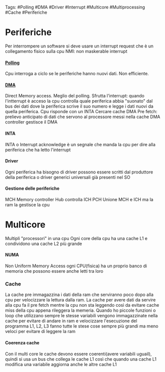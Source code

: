 Tags: #Polling #DMA #Driver #Interrupt #Multicore #Multiprocessing #Cache #Periferiche

# Periferiche
Per interrompere un software si deve usare un interrupt request che è un collegamento fisico sulla cpu
NMI: non maskerable interrupt
#### [Polling](https://it.wikipedia.org/wiki/Polling_(informatica))
Cpu interroga a ciclo se le periferiche hanno nuovi dati. Non efficiente. 
#### [DMA](https://it.wikipedia.org/wiki/Direct_Memory_Access)
Direct Memory access. Meglio del polling. Sfrutta l'interrupt: quando l'intterrupt è acceso la cpu controlla quale periferica abbia "suonato" dal bus dei dati dove la periferica scrive il suo numero e legge i dati nuovi da quella periferica. Cpu risponde con un INTA
	Cercare cache DMA
	Pre fetch: prelievo anticipato di dati che servono al processore messi nella cache
	DMA controller gestisce il DMA
#### INTA
INTA o Interrupt acknowledge è un segnale che manda la cpu per dire alla periferica che ha letto l'interrupt
#### Driver
Ogni periferica ha bisogno di driver possono essere scritti dal produttore della periferica o driver generici universali già presenti nel SO

#### Gestione delle periferiche
MCH
Memory controller Hub controlla 
ICH
PCH
Unione MCH e ICH ma la ram la gestisce la cpu
# Multicore
Multipli "processori" in una cpu
Ogni core della cpu ha una cache L1 e condividono una cache L2 più grande
#### NUMA
Non Uniform Memory Access ogni CPU(fisica) ha un proprio banco di memoria che possono essere anche letti tra loro
### Cache
La cache pre immagazzina i dati della ram che serviranno poco dopo alla cpu per velocizzare la lettura dalla ram. La cache per avere dati da servire alla cpu fa il pre fetch mentre la cpu non sta leggendo così da evitare cache miss della cpu appena rileggera la memeria. Quando ho piccole funzioni o loop che utilizzano sempre le stesse variabili vengono immagazzinate nella cache per evitare di andare in ram e velocizzare l'esecuzione del programma
	L1, L2, L3 fanno tutte le stese cose sempre più grandi ma meno veloci per evitare di leggere la ram
#### Coerenza cache
Con il multi core le cache devono essere coerenti(avere variabili uguail), quindi si usa 
un bus che collega le cache L1 così che quando una cache L1 modifica una variabile aggiorna anche le altre cache L1